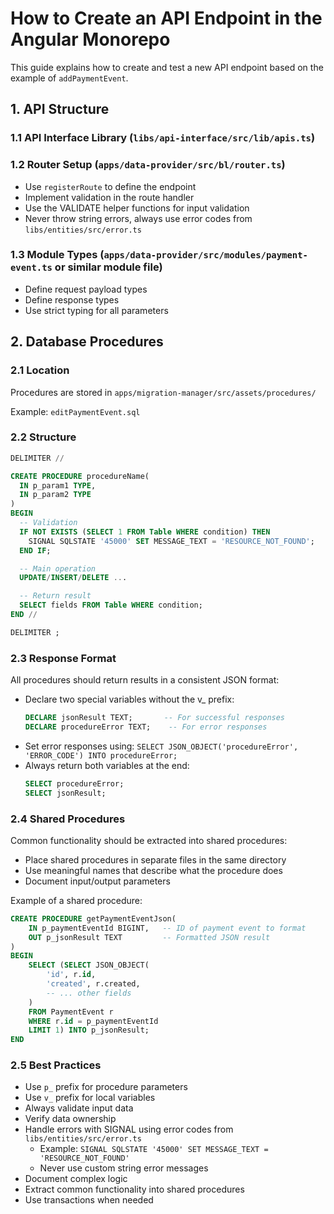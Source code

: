 # How to Create an API Endpoint in the Angular Monorepo

This guide explains how to create and test a new API endpoint based on the example of `addPaymentEvent`.

## 1. API Structure

### 1.1 API Interface Library (`libs/api-interface/src/lib/apis.ts`)

### 1.2 Router Setup (`apps/data-provider/src/bl/router.ts`)
- Use `registerRoute` to define the endpoint
- Implement validation in the route handler
- Use the VALIDATE helper functions for input validation
- Never throw string errors, always use error codes from `libs/entities/src/error.ts`

### 1.3 Module Types (`apps/data-provider/src/modules/payment-event.ts` or similar module file)
- Define request payload types
- Define response types
- Use strict typing for all parameters

## 2. Database Procedures

### 2.1 Location
Procedures are stored in `apps/migration-manager/src/assets/procedures/`

Example: `editPaymentEvent.sql`

### 2.2 Structure
```sql
DELIMITER //

CREATE PROCEDURE procedureName(
  IN p_param1 TYPE,
  IN p_param2 TYPE
)
BEGIN
  -- Validation
  IF NOT EXISTS (SELECT 1 FROM Table WHERE condition) THEN
    SIGNAL SQLSTATE '45000' SET MESSAGE_TEXT = 'RESOURCE_NOT_FOUND';
  END IF;

  -- Main operation
  UPDATE/INSERT/DELETE ...

  -- Return result
  SELECT fields FROM Table WHERE condition;
END //

DELIMITER ;
```

### 2.3 Response Format
All procedures should return results in a consistent JSON format:
- Declare two special variables without the v_ prefix:
  ```sql
  DECLARE jsonResult TEXT;       -- For successful responses
  DECLARE procedureError TEXT;    -- For error responses
  ```
- Set error responses using: `SELECT JSON_OBJECT('procedureError', 'ERROR_CODE') INTO procedureError;`
- Always return both variables at the end:
  ```sql
  SELECT procedureError;
  SELECT jsonResult;
  ```

### 2.4 Shared Procedures
Common functionality should be extracted into shared procedures:
- Place shared procedures in separate files in the same directory
- Use meaningful names that describe what the procedure does
- Document input/output parameters

Example of a shared procedure:
```sql
CREATE PROCEDURE getPaymentEventJson(
    IN p_paymentEventId BIGINT,   -- ID of payment event to format
    OUT p_jsonResult TEXT         -- Formatted JSON result
)
BEGIN
    SELECT (SELECT JSON_OBJECT(
        'id', r.id,
        'created', r.created,
        -- ... other fields
    )
    FROM PaymentEvent r
    WHERE r.id = p_paymentEventId
    LIMIT 1) INTO p_jsonResult;
END
```

### 2.5 Best Practices
- Use `p_` prefix for procedure parameters
- Use `v_` prefix for local variables
- Always validate input data
- Verify data ownership
- Handle errors with SIGNAL using error codes from `libs/entities/src/error.ts`
  - Example: `SIGNAL SQLSTATE '45000' SET MESSAGE_TEXT = 'RESOURCE_NOT_FOUND'`
  - Never use custom string error messages
- Document complex logic
- Extract common functionality into shared procedures
- Use transactions when needed
